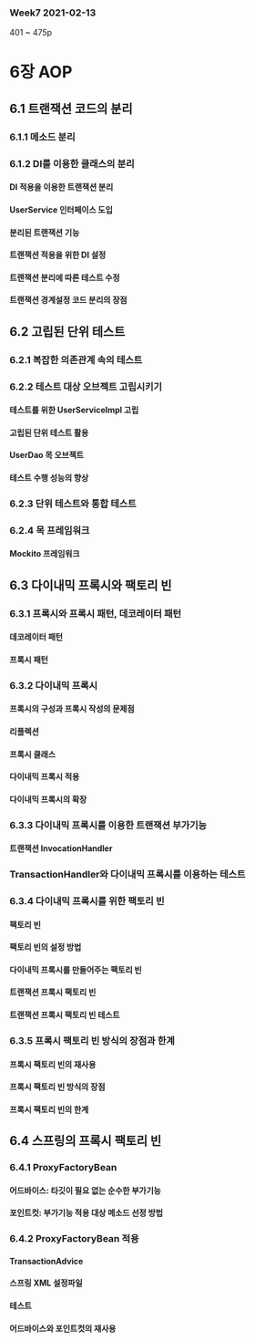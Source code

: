 ### Week7 2021-02-13

401 ~ 475p

# 6장 AOP

## 6.1 트랜잭션 코드의 분리
### 6.1.1 메소드 분리
### 6.1.2 DI를 이용한 클래스의 분리
#### DI 적용을 이용한 트랜잭션 분리
#### UserService 인터페이스 도입
#### 분리된 트랜잭션 기능
#### 트랜잭션 적용을 위한 DI 설정
#### 트랜잭션 분리에 따른 테스트 수정
#### 트랜잭션 경계설정 코드 분리의 장점

## 6.2 고립된 단위 테스트
### 6.2.1 복잡한 의존관계 속의 테스트
### 6.2.2 테스트 대상 오브젝트 고립시키기
#### 테스트를 위한 UserServiceImpl 고립
#### 고립된 단위 테스트 활용
#### UserDao 목 오브젝트
#### 테스트 수행 성능의 향상
### 6.2.3 단위 테스트와 통합 테스트
### 6.2.4 목 프레임워크
#### Mockito 프레임워크

## 6.3 다이내믹 프록시와 팩토리 빈
### 6.3.1 프록시와 프록시 패턴, 데코레이터 패턴
#### 데코레이터 패턴
#### 프록시 패턴
### 6.3.2 다이내믹 프록시
#### 프록시의 구성과 프록시 작성의 문제점
#### 리플렉션
#### 프록시 클래스
#### 다이내믹 프록시 적용
#### 다이내믹 프록시의 확장
### 6.3.3 다이내믹 프록시를 이용한 트랜잭션 부가기능
#### 트랜잭션 InvocationHandler
### TransactionHandler와 다이내믹 프록시를 이용하는 테스트
### 6.3.4 다이내믹 프록시를 위한 팩토리 빈
#### 팩토리 빈
#### 팩토리 빈의 설정 방법
#### 다이내믹 프록시를 만들어주는 팩토리 빈
#### 트랜잭션 프록시 팩토리 빈
#### 트랜잭션 프록시 팩토리 빈 테스트
### 6.3.5 프록시 팩토리 빈 방식의 장점과 한계
#### 프록시 팩토리 빈의 재사용
#### 프록시 팩토리 빈 방식의 장점
#### 프록시 팩토리 빈의 한계

## 6.4 스프링의 프록시 팩토리 빈
### 6.4.1 ProxyFactoryBean
#### 어드바이스: 타깃이 필요 없는 순수한 부가기능
#### 포인트컷: 부가기능 적용 대상 메소드 선정 방법
### 6.4.2 ProxyFactoryBean 적용
#### TransactionAdvice
#### 스프링 XML 설정파일
#### 테스트
#### 어드바이스와 포인트컷의 재사용